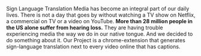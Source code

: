 Sign Language Translation
Media has become an integral part of our daily lives. 
There is not a day that goes by without watching a TV show on Netflix,
a commercial on TV or a video on YouTube.
**More than 28 million people in the US alone suffer from hearing loss.**
They are having trouble experiencing media the way we do in our native tongue.
And we decided to do something about it.
Our Project is a chrome-extension that generates sign-language translation next to every video online that has captions. 

